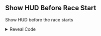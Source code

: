 ## Show HUD Before Race Start

Show HUD before the race starts

<details>
<summary>Reveal Code</summary>

```armv7
00478AD8 E3A01002
00478B6C 00000000
```
</details>